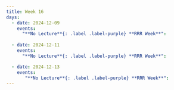 ```yaml
---
title: Week 16
days:
  - date: 2024-12-09
    events:
      "**No Lecture**{: .label .label-purple} **RRR Week**":
      
  - date: 2024-12-11
    events:
      "**No Lecture**{: .label .label-purple} **RRR Week**":

  - date: 2024-12-13
    events:   
       "**No Lecture**{: .label .label-purple} **RRR Week**":       
---
```

